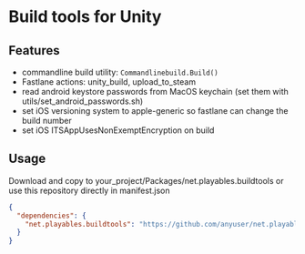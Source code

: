 # Build tools for Unity

## Features
- commandline build utility: ```Commandlinebuild.Build()```
- Fastlane actions: unity_build, upload_to_steam
- read android keystore passwords from MacOS keychain (set them with utils/set_android_passwords.sh)
- set iOS versioning system to apple-generic so fastlane can change the build number
- set iOS ITSAppUsesNonExemptEncryption on build


## Usage

Download and copy to your_project/Packages/net.playables.buildtools or use this repository directly in manifest.json

```json
{
  "dependencies": {
    "net.playables.buildtools": "https://github.com/anyuser/net.playables.buildtools.git"
  }
}
```

